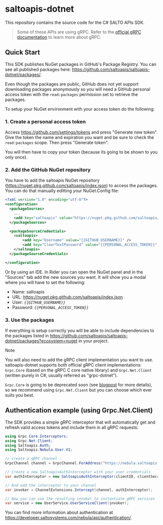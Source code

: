 # saltoapis-dotnet

This repository contains the source code for the C# SALTO APIs SDK.

> Some of these APIs are using gRPC. Refer to the [official gRPC documentation](https://docs.microsoft.com/en-us/aspnet/core/grpc/client?view=aspnetcore-5.0) to learn more about gRPC.

## Quick Start

This SDK publishes NuGet packages in GitHub's Package Registry. You can see all published packages here: https://github.com/saltoapis/saltoapis-dotnet/packages/.

Even though the packages are public, GitHub does not yet support downloading packages anonymously so you will need a GitHub personal access token with the `read:packages` permission set to retrieve the packages. 

To setup your NuGet environment with your access token do the following:

### 1. Create a personal access token

Access https://github.com/settings/tokens and press "Generate new token". Give the token the name and expiration you want and be sure to check the `read:packages` scope. Then press "Generate token".

You will then have to copy your token (because its going to be shown to you only once).

### 2. Add the GitHub NuGet repository

You have to add the saltoapis NuGet repository (https://nuget.pkg.github.com/saltoapis/index.json) to access the packages. You can do that manually editting your NuGet.Config file:
```xml
<?xml version="1.0" encoding="utf-8"?>
<configuration>
  <packageSources>
    ...
    <add key="saltoapis" value="https://nuget.pkg.github.com/saltoapis/index.json" />
  </packageSources>

  <packageSourceCredentials>
    <saltoapis>
        <add key="Username" value="{{GITHUB_USERNAME}}" />
        <add key="ClearTextPassword" value="{{PERSONAL_ACCESS_TOKEN}}" />
    </saltoapis>
  </packageSourceCredentials>

</configuration>
```

Or by using an IDE. In Rider you can open the NuGet panel and in the "Sources" tab add the new sources you want. It will show you a modal where you will have to set the following:
- Name: saltoapis
- URL: https://nuget.pkg.github.com/saltoapis/index.json
- User: *`{{GITHUB_USERNAME}}`*
- Password: *`{{PERSONAL_ACCESS_TOKEN}}`*

### 3. Use the packages

If everything is setup correctly you will be able to include dependencies to the packages listed in https://github.com/saltoapis/saltoapis-dotnet/packages?ecosystem=nuget in your project.

> [!NOTE]
> You will also need to add the gRPC client implementation you want to use.
> saltoapis-dotnet supports both official gRPC client implementations: `Grpc.Core` (based on the gRPC C core native library) and `Grpc.Net.Client` (written purely in C#, usually referred as "grpc-dotnet").
>
> `Grpc.Core` is going to be deprecated soon (see [blogpost](https://grpc.io/blog/grpc-csharp-future/) for more details), so we recommend using `Grpc.Net.Client` but you can choose which ever suits you best.

## Authentication example (using Grpc.Net.Client)

The SDK provides a simple gRPC interceptor that will automatically get and refresh valid access tokens and include them in all gRPC requests:
```c#
using Grpc.Core.Interceptors;
using Grpc.Net.Client;
using Saltoapis.Auth;
using Saltoapis.Nebula.User.V1;

// create a gRPC channel
GrpcChannel channel = GrpcChannel.ForAddress("https://nebula.saltoapis.com");

// Create a new SaltoapisAuthInterceptor with your user credentials
var authInterceptor = new SaltoapisAuthInterceptor(clientID, clientSecret);

// And add the interceptor to your channel
var invoker = ChannelExtensions.Intercept(channel, authInterceptor);

// Now you can use the resulting invoker to instantiate gRPC services
var service = new UserService.UserServiceClient(invoker);
```

You can find more information about authentication at https://developer.saltosystems.com/nebula/api/authentication/.
